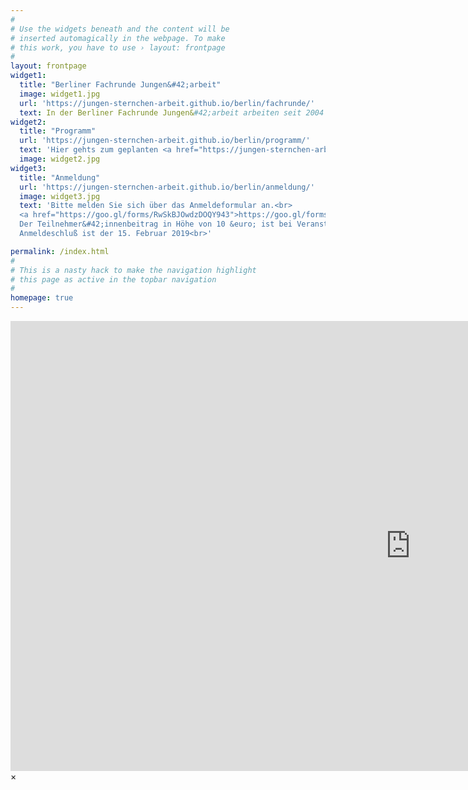 ```yaml
---
#
# Use the widgets beneath and the content will be
# inserted automagically in the webpage. To make
# this work, you have to use › layout: frontpage
#
layout: frontpage
widget1:
  title: "Berliner Fachrunde Jungen&#42;arbeit"
  image: widget1.jpg
  url: 'https://jungen-sternchen-arbeit.github.io/berlin/fachrunde/'
  text: In der Berliner Fachrunde Jungen&#42;arbeit arbeiten seit 2004 Vertreter&#42;innen der Bezirke Berlins und einiger Fachträger mit dem Ziel zusammen, geschlechterreflektierte Jungen&#42;arbeit in allen pädagogischen Feldern zu verankern und zur Qualitätssicherung beizutragen.
widget2:
  title: "Programm"
  url: 'https://jungen-sternchen-arbeit.github.io/berlin/programm/'
  text: 'Hier gehts zum geplanten <a href="https://jungen-sternchen-arbeit.github.io/berlin/programm/">Programm</a>  und den <a href="https://jungen-sternchen-arbeit.github.io/berlin/workshops/">Workshops</a>'
  image: widget2.jpg
widget3:
  title: "Anmeldung"
  url: 'https://jungen-sternchen-arbeit.github.io/berlin/anmeldung/'
  image: widget3.jpg
  text: 'Bitte melden Sie sich über das Anmeldeformular an.<br>
  <a href="https://goo.gl/forms/RwSkBJOwdzDOQY943">https://goo.gl/forms/RwSkBJOwdzDOQY943</a><br>
  Der Teilnehmer&#42;innenbeitrag in Höhe von 10 &euro; ist bei Veranstaltungsbeginn zu entrichten.<br>
  Anmeldeschluß ist der 15. Februar 2019<br>'

permalink: /index.html
#
# This is a nasty hack to make the navigation highlight
# this page as active in the topbar navigation
#
homepage: true
---
```


<div id="videoModal" class="reveal-modal large" data-reveal="">
  <div class="flex-video widescreen vimeo" style="display: block;">
    <iframe width="1280" height="720" src="https://www.youtube.com/embed/3b5zCFSmVvU" frameborder="0" allowfullscreen></iframe>
  </div>
  <a class="close-reveal-modal">&#215;</a>
</div>
